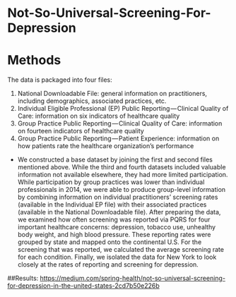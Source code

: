 # Not-So-Universal-Screening-For-Depression

# Methods

The data is packaged into four files:
1. National Downloadable File: general information on practitioners, including demographics, associated practices, etc.
2. Individual Eligible Professional (EP) Public Reporting — Clinical Quality of Care: information on six indicators of healthcare quality
3. Group Practice Public Reporting — Clinical Quality of Care: information on fourteen indicators of healthcare quality
4. Group Practice Public Reporting — Patient Experience: information on how patients rate the healthcare organization’s performance

- We constructed a base dataset by joining the first and second files mentioned above. While the third and fourth datasets included valuable information not available elsewhere, they had more limited participation. While participation by group practices was lower than individual professionals in 2014, we were able to produce group-level information by combining information on individual practitioners’ screening rates (available in the Individual EP file) with their associated practices (available in the National Downloadable file). After preparing the data, we examined how often screening was reported via PQRS for four important healthcare concerns: depression, tobacco use, unhealthy body weight, and high blood pressure. These reporting rates were grouped by state and mapped onto the continental U.S. For the screening that was reported, we calculated the average screening rate for each condition. Finally, we isolated the data for New York to look closely at the rates of reporting and screening for depression.

##Results: https://medium.com/spring-health/not-so-universal-screening-for-depression-in-the-united-states-2cd7b50e226b

